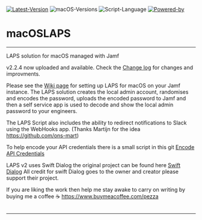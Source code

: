 [![Latest-Version](https://img.shields.io/badge/Latest_Version-2.2.3-green)](https://github.com/PezzaD84/macOSLAPS/releases) ![macOS-Versions](https://img.shields.io/badge/macOS-11+-blue) ![Script-Language](https://img.shields.io/badge/Coding_Language-Bash-blue) [![Powered-by](https://img.shields.io/badge/Powered_by-SwiftDialog-red)](https://github.com/bartreardon/swiftDialog)

# macOSLAPS

---
LAPS solution for macOS managed with Jamf

v2.2.4 now uploaded and available. Check the [Change log](https://github.com/PezzaD84/macOSLAPS/blob/main/Change%20Log) for changes and improvments.

Please see the [Wiki page](https://github.com/PezzaD84/macOSLAPS/wiki) for setting up LAPS for macOS on your Jamf instance. The LAPS solution creates the local admin account, randomises and encodes the password, uploads the encoded password to Jamf and then a self service app is used to decode and show the local admin password to your engineers.

The LAPS Script also includes the ability to redirect notifications to Slack using the WebHooks app. (Thanks Martijn for the idea https://github.com/ons-mart)

To help encode your API credentials there is a small script in this git [Encode API Credentials](https://github.com/PezzaD84/macOSLAPS/blob/main/Encode%20API%20Credentials)

LAPS v2 uses Swift Dialog the original project can be found here [Swift Dialog](https://github.com/bartreardon/swiftDialog)
All credit for swift Dialog goes to the owner and creator please support their project.

If you are liking the work then help me stay awake to carry on writing by buying me a coffee ☕️ https://www.buymeacoffee.com/pezza
<br>
<br>

---
